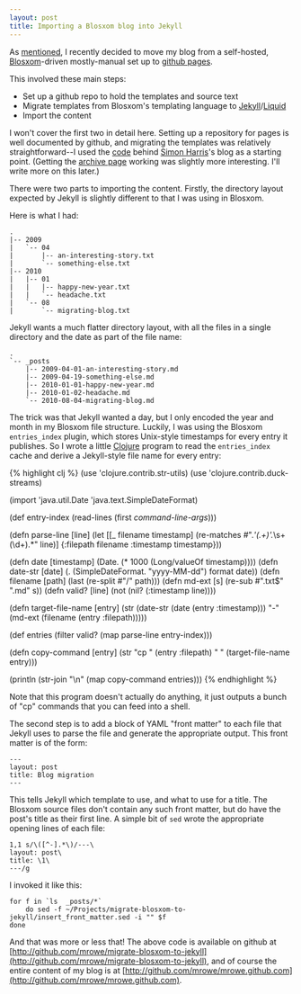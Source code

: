 ```yaml
---
layout: post
title: Importing a Blosxom blog into Jekyll
---
```


As [mentioned][], I recently decided to move my blog from a
self-hosted, [Blosxom][]-driven mostly-manual set up to [github pages][].

This involved these main steps:

 * Set up a github repo to hold the templates and source text
 * Migrate templates from Blosxom's templating language to
   [Jekyll][]/[Liquid][]
 * Import the content

I won't cover the first two in detail here. Setting up a repository
for pages is well documented by github, and migrating the templates
was relatively straightforward--I used the [code][] behind [Simon
Harris][]'s blog as a starting point. (Getting the [archive
page][] working was slightly more interesting. I'll write more on this
later.)

There were two parts to importing the content. Firstly, the directory
layout expected by Jekyll is slightly different to that I was using in
Blosxom.

Here is what I had:

    .
    |-- 2009
    |   `-- 04
    |       |-- an-interesting-story.txt
    |       `-- something-else.txt
    |-- 2010
    |   |-- 01
    |   |   |-- happy-new-year.txt
    |   |   `-- headache.txt
    |   `-- 08
    |       `-- migrating-blog.txt

Jekyll wants a much flatter directory layout, with all the files in a
single directory and the date as part of the file name:

    .
    `-- _posts
        |-- 2009-04-01-an-interesting-story.md
        |-- 2009-04-19-something-else.md
        |-- 2010-01-01-happy-new-year.md
        |-- 2010-01-02-headache.md
        `-- 2010-08-04-migrating-blog.md

The trick was that Jekyll wanted a day, but I only encoded the year
and month in my Blosxom file structure. Luckily, I was using the
Blosxom `entries_index` plugin, which stores Unix-style timestamps for
every entry it publishes. So I wrote a little [Clojure][] program to
read the `entries_index` cache and derive a Jekyll-style file name for
every entry:

{% highlight clj %}
(use 'clojure.contrib.str-utils)
(use 'clojure.contrib.duck-streams)

(import 'java.util.Date 'java.text.SimpleDateFormat)

(def entry-index
  (read-lines (first *command-line-args*)))

(defn parse-line [line]
  (let [[_ filename timestamp] (re-matches #".*'(.+)'.*\s+(\d+).*" line)]
    {:filepath filename :timestamp timestamp}))

(defn date [timestamp] (Date. (* 1000 (Long/valueOf timestamp))))
(defn date-str [date] (. (SimpleDateFormat. "yyyy-MM-dd") format date))
(defn filename [path] (last (re-split #"/" path)))
(defn md-ext [s] (re-sub #".txt$" ".md" s))
(defn valid? [line] (not (nil? (:timestamp line))))

(defn target-file-name [entry]
  (str (date-str (date (entry :timestamp))) "-" (md-ext (filename (entry :filepath)))))

(def entries (filter valid? (map parse-line entry-index)))

(defn copy-command [entry]
  (str "cp " (entry :filepath) " " (target-file-name entry)))

(println (str-join "\n" (map copy-command entries)))
{% endhighlight %}

Note that this program doesn't actually do anything, it just outputs a
bunch of "cp" commands that you can feed into a shell.

The second step is to add a block of YAML "front matter" to each file
that Jekyll uses to parse the file and generate the appropriate
output. This front matter is of the form:

    ---
    layout: post
    title: Blog migration
    ---

This tells Jekyll which template to use, and what to use for a title.
The Blosxom source files don't contain any such front matter, but do
have the post's title as their first line. A simple bit of `sed`
wrote the appropriate opening lines of each file:

    1,1 s/\([^-].*\)/---\
    layout: post\
    title: \1\
    ---/g

I invoked it like this:

    for f in `ls  _posts/*`
        do sed -f ~/Projects/migrate-blosxom-to-jekyll/insert_front_matter.sed -i "" $f
    done

And that was more or less that! The above code is available on github at
[http://github.com/mrowe/migrate-blosxom-to-jekyll](http://github.com/mrowe/migrate-blosxom-to-jekyll),
and of course the entire content of my blog is at
[http://github.com/mrowe/mrowe.github.com](http://github.com/mrowe/mrowe.github.com).

[mentioned]: /2010/08/blog-migration.html]
[Blosxom]: http://www.blosxom.com/
[github pages]: http://pages.github.com/
[Jekyll]: http://wiki.github.com/mojombo/jekyll/
[Liquid]: http://www.liquidmarkup.org/
[Clojure]: http://clojure.org/
[Simon Harris]: http://www.harukizaemon.com/
[code]: http://github.com/harukizaemon/www.harukizaemon.com
[archive page]: /archive.html
